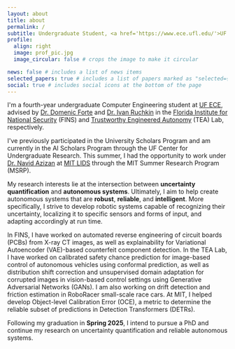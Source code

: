 ```yaml
---
layout: about
title: about
permalink: /
subtitle: Undergraduate Student, <a href='https://www.ece.ufl.edu/'>UF ECE</a>
profile:
  align: right
  image: prof_pic.jpg
  image_circular: false # crops the image to make it circular

news: false # includes a list of news items
selected_papers: true # includes a list of papers marked as "selected={true}"
social: true # includes social icons at the bottom of the page
---
```


I'm a fourth-year undergraduate Computer Engineering student at [UF ECE](https://www.ece.ufl.edu/), advised by [Dr. Domenic Forte](https://dforte.ece.ufl.edu/) and [Dr. Ivan Ruchkin](https://ivan.ece.ufl.edu/) in the [Florida Institute for National Security](https://fins.institute.ufl.edu/) (FINS) and [Trustworthy Engineered Autonomy](https://tea.ece.ufl.edu/) (TEA) Lab, respectively.

I've previously participated in the University Scholars Program and am currently in the AI Scholars Program through the UF Center for Undergraduate Research. This summer, I had the opportunity to work under [Dr. Navid Azizan](https://azizan.mit.edu/) at [MIT LIDS](https://lids.mit.edu/) through the MIT Summer Research Program (MSRP).

My research interests lie at the intersection between **uncertainty quantification** and **autonomous systems**. Ultimately, I aim to help create autonomous systems that are **robust**, **reliable**, and **intelligent**. More specifically, I strive to develop robotic systems capable of recognizing their uncertainty, localizing it to specific sensors and forms of input, and adapting accordingly at run time.

In FINS, I have worked on automated reverse engineering of circuit boards (PCBs) from X-ray CT images, as well as explainability for Variational Autoencoder (VAE)-based counterfeit component detection. In the TEA Lab, I have worked on calibrated safety chance prediction for image-based control of autonomous vehicles using conformal prediction, as well as distribution shift correction and unsupervised domain adaptation for corrupted images in vision-based control settings using Generative Adversarial Networks (GANs). I am also working on drift detection and friction estimation in RoboRacer small-scale race cars. At MIT, I helped develop Object-level Calibration Error (OCE), a metric to determine the reliable subset of predictions in Detection Transformers (DETRs).

Following my graduation in **Spring 2025**, I intend to pursue a PhD and continue my research on uncertainty quantification and reliable autonomous systems.